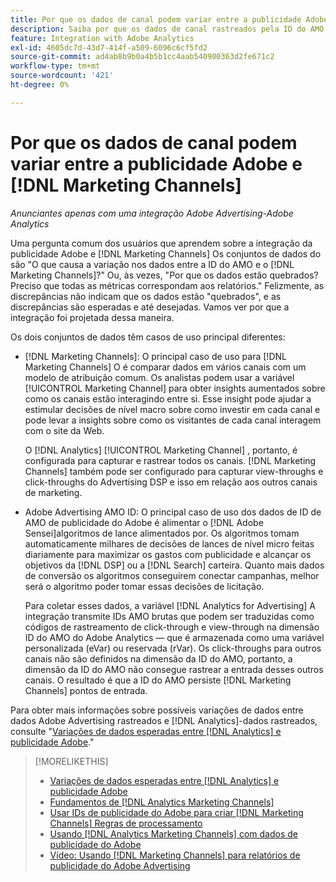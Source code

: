 ```yaml
---
title: Por que os dados de canal podem variar entre a publicidade Adobe e [!DNL Marketing Channels]
description: Saiba por que os dados de canal rastreados pela ID do AMO podem variar em relação aos dados de canal rastreados por [!DNL Analytics Marketing Channels].
feature: Integration with Adobe Analytics
exl-id: 4605dc7d-43d7-414f-a509-6096c6cf5fd2
source-git-commit: ad4ab8b9b0a4b5b1cc4aab540900363d2fe671c2
workflow-type: tm+mt
source-wordcount: '421'
ht-degree: 0%

---
```


# Por que os dados de canal podem variar entre a publicidade Adobe e [!DNL Marketing Channels]

*Anunciantes apenas com uma integração Adobe Advertising-Adobe Analytics*

Uma pergunta comum dos usuários que aprendem sobre a integração da publicidade Adobe e [!DNL Marketing Channels] Os conjuntos de dados do são &quot;O que causa a variação nos dados entre a ID do AMO e o [!DNL Marketing Channels]?&quot; Ou, às vezes, &quot;Por que os dados estão quebrados? Preciso que todas as métricas correspondam aos relatórios.&quot; Felizmente, as discrepâncias não indicam que os dados estão &quot;quebrados&quot;, e as discrepâncias são esperadas e até desejadas. Vamos ver por que a integração foi projetada dessa maneira.

Os dois conjuntos de dados têm casos de uso principal diferentes:

* [!DNL Marketing Channels]: O principal caso de uso para [!DNL Marketing Channels] O é comparar dados em vários canais com um modelo de atribuição comum. Os analistas podem usar a variável [!UICONTROL Marketing Channel] para obter insights aumentados sobre como os canais estão interagindo entre si. Esse insight pode ajudar a estimular decisões de nível macro sobre como investir em cada canal e pode levar a insights sobre como os visitantes de cada canal interagem com o site da Web.

   O [!DNL Analytics] [!UICONTROL Marketing Channel] , portanto, é configurada para capturar e rastrear todos os canais. [!DNL Marketing Channels] também pode ser configurado para capturar view-throughs e click-throughs do Advertising DSP e isso em relação aos outros canais de marketing.

* Adobe Advertising AMO ID: O principal caso de uso dos dados de ID de AMO de publicidade do Adobe é alimentar o [!DNL Adobe Sensei]algoritmos de lance alimentados por. Os algoritmos tomam automaticamente milhares de decisões de lances de nível micro feitas diariamente para maximizar os gastos com publicidade e alcançar os objetivos da [!DNL DSP] ou a [!DNL Search] carteira. Quanto mais dados de conversão os algoritmos conseguirem conectar campanhas, melhor será o algoritmo poder tomar essas decisões de licitação.

   Para coletar esses dados, a variável [!DNL Analytics for Advertising] A integração transmite IDs AMO brutas que podem ser traduzidas como códigos de rastreamento de click-through e view-through na dimensão ID do AMO do Adobe Analytics — que é armazenada como uma variável personalizada (eVar) ou reservada (rVar). Os click-throughs para outros canais não são definidos na dimensão da ID do AMO, portanto, a dimensão da ID do AMO não consegue rastrear a entrada desses outros canais. O resultado é que a ID do AMO persiste [!DNL Marketing Channels] pontos de entrada.

Para obter mais informações sobre possíveis variações de dados entre dados Adobe Advertising rastreados e [!DNL Analytics]-dados rastreados, consulte &quot;[Variações de dados esperadas entre [!DNL Analytics] e publicidade Adobe](../data-variances.md).&quot;

>[!MORELIKETHIS]
>
>* [Variações de dados esperadas entre [!DNL Analytics] e publicidade Adobe](/help/integrations/analytics/data-variances.md)
>* [Fundamentos de [!DNL Analytics Marketing Channels]](mc-overview.md)
>* [Usar IDs de publicidade do Adobe para criar [!DNL Marketing Channels] Regras de processamento](mc-ids.md)
>* [Usando [!DNL Analytics Marketing Channels] com dados de publicidade do Adobe](mc-ac-data.md)
>* [Vídeo: Usando [!DNL Marketing Channels] para relatórios de publicidade do Adobe Advertising](https://experienceleague.adobe.com/docs/advertising-cloud-learn/tutorials/analytics/analytics-reporting-a4adc.html)

